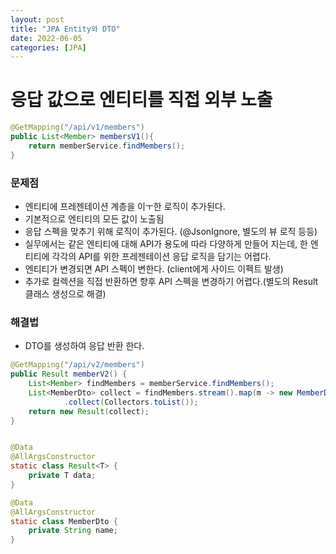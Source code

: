 ```yaml
---
layout: post
title: "JPA Entity와 DTO"
date: 2022-06-05
categories: [JPA]
---
```


# 응답 값으로 엔티티를 직접 외부 노출

```java
@GetMapping("/api/v1/members")
public List<Member> membersV1(){
    return memberService.findMembers();
}
```

### 문제점

- 엔티티에 프레젠테이션 계층을 이ㅜ한 로직이 추가된다.
- 기본적으로 엔티티의 모든 값이 노출됨
- 응답 스펙을 맞추기 위해 로직이 추가된다. (@JsonIgnore, 별도의 뷰 로직 등등)
- 실무에서는 같은 엔티티에 대해 API가 용도에 따라 다양하게 만들어 지는데, 한 엔티티에 각각의 API를 위한 프레젠테이션 응답 로직을 담기는 어렵다.
- 엔티티가 변경되면 API 스펙이 변한다. (client에게 사이드 이펙트 발생)
- 추가로 컬렉션을 직접 반환하면 향후 API 스펙을 변경하기 어렵다.(별도의 Result 클래스 생성으로 해결)

### 해결법

- DTO를 생성하여 응답 반환 한다.

```java
@GetMapping("/api/v2/members")
public Result memberV2() {
    List<Member> findMembers = memberService.findMembers();
    List<MemberDto> collect = findMembers.stream().map(m -> new MemberDto(m.getName()))
            .collect(Collectors.toList());
    return new Result(collect);
}


@Data
@AllArgsConstructor
static class Result<T> {
    private T data;
}

@Data
@AllArgsConstructor
static class MemberDto {
    private String name;
}
```
